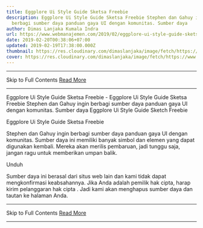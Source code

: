```yaml
---
title: Eggplore Ui Style Guide Sketsa Freebie
description: Eggplore Ui Style Guide Sketsa Freebie Stephen dan Gahuy ingin
  berbagi sumber daya panduan gaya UI dengan komunitas. Sumber daya
author: Dimas Lanjaka Kumala Indra
url: https://www.webmanajemen.com/2019/02/eggplore-ui-style-guide-sketsa-freebie.html
date: 2019-02-20T00:38:06+07:00
updated: 2019-02-19T17:38:00.000Z
thumbnail: https://res.cloudinary.com/dimaslanjaka/image/fetch/https://www.uxfree.com/wp-content/uploads/2019/01/eggplore-styleguide.png
cover: https://res.cloudinary.com/dimaslanjaka/image/fetch/https://www.uxfree.com/wp-content/uploads/2019/01/eggplore-styleguide.png
---
```


<hr/> Skip to Full Contents <a href="https://www.webmanajemen.com/2019/02/eggplore-ui-style-guide-sketsa-freebie.html" rel="follow" class="button" id="read-more">Read More</a> <hr/> Eggplore Ui Style Guide Sketsa Freebie - Eggplore Ui Style Guide Sketsa Freebie Stephen dan Gahuy ingin berbagi sumber daya panduan gaya UI dengan komunitas. Sumber daya Eggplore Ui Style Guide Sketch Freebie
  
  
  
  Eggplore Ui Style Guide Sketsa Freebie 

  
  Stephen dan Gahuy ingin berbagi sumber daya panduan gaya UI dengan komunitas.  Sumber daya ini memiliki banyak simbol dan elemen yang dapat digunakan kembali.  Mereka akan merilis pembaruan, jadi tunggu saja, jangan ragu untuk memberikan umpan balik. 
  

  


   Unduh 

  
  Sumber daya ini berasal dari situs web lain dan kami tidak dapat mengkonfirmasi keabsahannya.  Jika Anda adalah pemilik hak cipta, harap kirim pelanggaran hak cipta .  Jadi kami akan menghapus sumber daya dan tautan ke halaman Anda. <hr/> Skip to Full Contents <a href="https://www.webmanajemen.com/2019/02/eggplore-ui-style-guide-sketsa-freebie.html" rel="follow" class="button" id="read-more">Read More</a> <hr/>